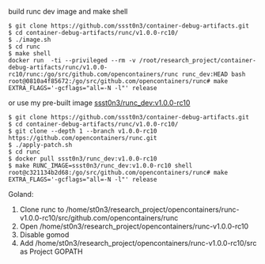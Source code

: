 build runc dev image and make shell

```
$ git clone https://github.com/ssst0n3/container-debug-artifacts.git
$ cd container-debug-artifacts/runc/v1.0.0-rc10/
$ ./image.sh
$ cd runc
$ make shell
docker run  -ti --privileged --rm -v /root/research_project/container-debug-artifacts/runc/v1.0.0-rc10/runc:/go/src/github.com/opencontainers/runc runc_dev:HEAD bash
root@0810a4f85672:/go/src/github.com/opencontainers/runc# make EXTRA_FLAGS='-gcflags="all=-N -l"' release
```

or use my pre-built image [ssst0n3/runc_dev:v1.0.0-rc10](https://hub.docker.com/layers/ssst0n3/runc_dev/v1.0.0-rc10/images/sha256-16dc33e08cecc850c896788dcb690b1e6c5ebd9180ffdbc625111ccb625221ac?context=explore)

```
$ git clone https://github.com/ssst0n3/container-debug-artifacts.git
$ cd container-debug-artifacts/runc/v1.0.0-rc10/
$ git clone --depth 1 --branch v1.0.0-rc10 https://github.com/opencontainers/runc.git
$ ./apply-patch.sh
$ cd runc
$ docker pull ssst0n3/runc_dev:v1.0.0-rc10
$ make RUNC_IMAGE=ssst0n3/runc_dev:v1.0.0-rc10 shell
root@c321134b2d68:/go/src/github.com/opencontainers/runc# make EXTRA_FLAGS='-gcflags="all=-N -l"' release
```

Goland:

1. Clone runc to /home/st0n3/research_project/opencontainers/runc-v1.0.0-rc10/src/github.com/opencontainers/runc
2. Open /home/st0n3/research_project/opencontainers/runc-v1.0.0-rc10
3. Disable gomod
4. Add /home/st0n3/research_project/opencontainers/runc-v1.0.0-rc10/src as Project GOPATH